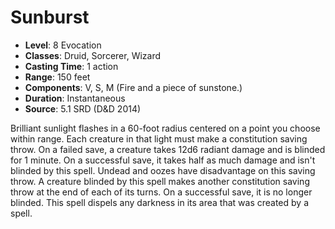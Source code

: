 # Sunburst

- **Level**: 8 Evocation
- **Classes**: Druid, Sorcerer, Wizard
- **Casting Time**: 1 action
- **Range**: 150 feet
- **Components**: V, S, M (Fire and a piece of sunstone.)
- **Duration**: Instantaneous
- **Source**: 5.1 SRD (D&D 2014)

Brilliant sunlight flashes in a 60-foot radius centered on a point you choose within range. Each creature in that light must make a constitution saving throw. On a failed save, a creature takes 12d6 radiant damage and is blinded for 1 minute. On a successful save, it takes half as much damage and isn't blinded by this spell. Undead and oozes have disadvantage on this saving throw. A creature blinded by this spell makes another constitution saving throw at the end of each of its turns. On a successful save, it is no longer blinded. This spell dispels any darkness in its area that was created by a spell.

